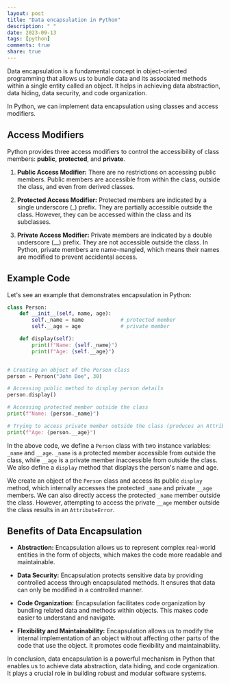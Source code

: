 ```yaml
---
layout: post
title: "Data encapsulation in Python"
description: " "
date: 2023-09-13
tags: [python]
comments: true
share: true
---
```


Data encapsulation is a fundamental concept in object-oriented programming that allows us to bundle data and its associated methods within a single entity called an object. It helps in achieving data abstraction, data hiding, data security, and code organization.

In Python, we can implement data encapsulation using classes and access modifiers. 

## Access Modifiers

Python provides three access modifiers to control the accessibility of class members: **public**, **protected**, and **private**.

1. **Public Access Modifier:** There are no restrictions on accessing public members. Public members are accessible from within the class, outside the class, and even from derived classes.

2. **Protected Access Modifier:** Protected members are indicated by a single underscore (_) prefix. They are partially accessible outside the class. However, they can be accessed within the class and its subclasses.

3. **Private Access Modifier:** Private members are indicated by a double underscore (__) prefix. They are not accessible outside the class. In Python, private members are name-mangled, which means their names are modified to prevent accidental access.

## Example Code

Let's see an example that demonstrates encapsulation in Python:

```python
class Person:
    def __init__(self, name, age):
        self._name = name            # protected member
        self.__age = age             # private member

    def display(self):
        print(f"Name: {self._name}")
        print(f"Age: {self.__age}")


# Creating an object of the Person class
person = Person("John Doe", 30)

# Accessing public method to display person details
person.display()

# Accessing protected member outside the class
print(f"Name: {person._name}")

# Trying to access private member outside the class (produces an AttributeError)
print(f"Age: {person.__age}")
```

In the above code, we define a `Person` class with two instance variables: `_name` and `__age`. `_name` is a protected member accessible from outside the class, while `__age` is a private member inaccessible from outside the class. We also define a `display` method that displays the person's name and age.

We create an object of the `Person` class and access its public `display` method, which internally accesses the protected `_name` and private `__age` members. We can also directly access the protected `_name` member outside the class. However, attempting to access the private `__age` member outside the class results in an `AttributeError`.

## Benefits of Data Encapsulation

- **Abstraction:** Encapsulation allows us to represent complex real-world entities in the form of objects, which makes the code more readable and maintainable.

- **Data Security:** Encapsulation protects sensitive data by providing controlled access through encapsulated methods. It ensures that data can only be modified in a controlled manner.

- **Code Organization:** Encapsulation facilitates code organization by bundling related data and methods within objects. This makes code easier to understand and navigate.

- **Flexibility and Maintainability:** Encapsulation allows us to modify the internal implementation of an object without affecting other parts of the code that use the object. It promotes code flexibility and maintainability.

In conclusion, data encapsulation is a powerful mechanism in Python that enables us to achieve data abstraction, data hiding, and code organization. It plays a crucial role in building robust and modular software systems.